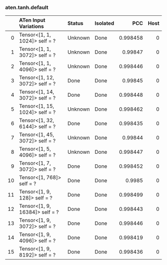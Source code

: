 ### aten.tanh.default
|    | ATen Input Variations          | Status   | Isolated   |      PCC |   Host |
|---:|:-------------------------------|:---------|:-----------|---------:|-------:|
|  0 | Tensor<[1, 1, 1024]> self = ?  | Unknown  | Done       | 0.998458 |      0 |
|  1 | Tensor<[1, 1, 3072]> self = ?  | Unknown  | Done       | 0.99847  |      0 |
|  2 | Tensor<[1, 1, 4096]> self = ?  | Unknown  | Done       | 0.998446 |      0 |
|  3 | Tensor<[1, 12, 3072]> self = ? | Done     | Done       | 0.99845  |      0 |
|  4 | Tensor<[1, 14, 3072]> self = ? | Done     | Done       | 0.998448 |      0 |
|  5 | Tensor<[1, 15, 1024]> self = ? | Unknown  | Done       | 0.998462 |      0 |
|  6 | Tensor<[1, 32, 6144]> self = ? | Done     | Done       | 0.998435 |      0 |
|  7 | Tensor<[1, 45, 3072]> self = ? | Unknown  | Done       | 0.99844  |      0 |
|  8 | Tensor<[1, 5, 4096]> self = ?  | Unknown  | Done       | 0.998447 |      0 |
|  9 | Tensor<[1, 7, 3072]> self = ?  | Done     | Done       | 0.998452 |      0 |
| 10 | Tensor<[1, 768]> self = ?      | Done     | Done       | 0.9985   |      0 |
| 11 | Tensor<[1, 9, 128]> self = ?   | Done     | Done       | 0.998499 |      0 |
| 12 | Tensor<[1, 9, 16384]> self = ? | Done     | Done       | 0.998443 |      0 |
| 13 | Tensor<[1, 9, 3072]> self = ?  | Done     | Done       | 0.998446 |      0 |
| 14 | Tensor<[1, 9, 4096]> self = ?  | Done     | Done       | 0.998419 |      0 |
| 15 | Tensor<[1, 9, 8192]> self = ?  | Done     | Done       | 0.998436 |      0 |

